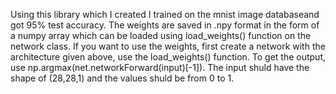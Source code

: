 Using this library which I created I trained on the mnist image databaseand got 95% test accuracy.
The weights are saved in .npy format in the form of a numpy array which can be loaded using load_weights() function on the network class.
If you want to use the weights, first create a network with the architecture given above, use the load_weights() function.
To get the output, use np.argmax(net.networkForward(input)[-1]).
The input shuld have the shape of (28,28,1) and the values shuld be from 0 to 1.
